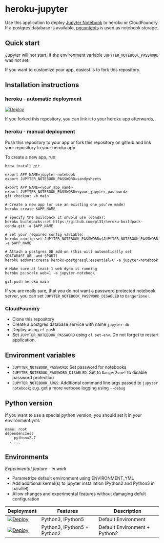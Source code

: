 # heroku-jupyter

Use this application to deploy [Jupyter Notebook](https://jupyter.org/) to
heroku or CloudFoundry. If a postgres database is available,
[pgcontents](https://github.com/quantopian/pgcontents) is used as notebook
storage.

## Quick start

Jupyter will not start, if the environment variable `JUPYTER_NOTEBOOK_PASSWORD`
was not set.

If you want to customize your app, easiest is to fork this repository.

## Installation instructions

### heroku - automatic deployment

[![Deploy](https://www.herokucdn.com/deploy/button.svg)](https://heroku.com/deploy)

If you forked this repository, you can link it to your heroku app afterwards.

### heroku - manual deployment

Push this repository to your app or fork this repository on github and link your
repository to your heroku app.

To create a new app, run:
```
brew install git

export APP_NAME=jupyter-notebook
export JUPYTER_NOTEBOOK_PASSWORD=sandysheets

export APP_NAME=<your_app_name>
export JUPYTER_NOTEBOOK_PASSWORD=<your_jupyter_password>
git checkout -b main

# Create a new app (or use an existing one you've made)
heroku create $APP_NAME

# Specify the buildpack it shuold use (Conda):
heroku buildpacks:set https://github.com/pl31/heroku-buildpack-conda.git -a $APP_NAME

# Set your required config variable:
heroku config:set JUPYTER_NOTEBOOK_PASSWORD=$JUPYTER_NOTEBOOK_PASSWORD -a $APP_NAME

# Attach a postgres DB add-on (this will automatically set $DATABASE_URL and $PORT)
heroku addons:create heroku-postgresql:essential-0 -a jupyter-notebook

# Make sure at least 1 web dyno is running
heroku ps:scale web=1 -a jupyter-notebook

git push heroku main
```


If you are really sure, that you do not want a password protected notebook
server, you can set `JUPYTER_NOTEBOOK_PASSWORD_DISABLED` to `DangerZone!`.

### CloudFoundry

- Clone this repository
- Create a postgres database service with name `jupyter-db`
- Deploy using `cf push`
- Set `JUPYTER_NOTEBOOK_PASSWORD` using `cf set-env`. Do not forget to restart application.

## Environment variables

- `JUPYTER_NOTEBOOK_PASSWORD`: Set password for notebooks
- `JUPYTER_NOTEBOOK_PASSWORD_DISABLED`: Set to `DangerZone!` to disable password
  protection
- `JUPYTER_NOTEBOOK_ARGS`: Additional command line args passed to
  `jupyter notebook`; e.g. get a more verbose logging using `--debug`

## Python version

If you want to use a special python version, you should set it in your environment.yml:

```
name: root
dependencies:
  - python=2.7
  - ...
```

## Environments

*Experimental feature - in work*

- Parametrize default environment using ENVIRONMENT_YML
- Add additional kernel(s) to jupyter installation (Python2 and Python3 in parallel)
- Allow changes and experimental features without damaging defult configuration

| Deployment | Features | Description |
| ---------- | -------- | ----------- |
| [![Deploy](https://www.herokucdn.com/deploy/button.svg)](https://heroku.com/deploy?env[ENVIRONMENT_YML]=environments/default.yml) | Python3, IPython5 | Default Environment
| [![Deploy](https://www.herokucdn.com/deploy/button.svg)](https://heroku.com/deploy?env[ENVIRONMENT_YML]=environments/multi_kernel.yml&env[ADDITIONAL_ENVIRONMENT_YML]=environments/kernel/python2/python2.yml) | Python3, IPython5 + Python2 | Default Environment + Python2

